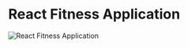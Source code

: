 # React Fitness Application

![React Fitness Application]([https://i.ibb.co/Yt9spGc/image.png](https://elaborate-bombolone-14ad91.netlify.app/)https://elaborate-bombolone-14ad91.netlify.app/)
